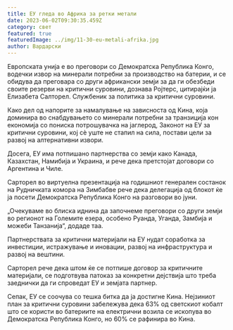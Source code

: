 ```yaml
---
title: ЕУ гледа во Африка за ретки метали
date: 2023-06-02T09:30:35.459Z
category: свет
featured: true
featuredImage: ../img/11-30-eu-metali-afrika.jpg
author: Вардарски
---
```

Европската унија е во преговори со Демократска Република Конго, водечки извор на минерали потребни за производство на батерии, и се обидува да преговара со други африкански земји за да ги обезбеди своите резерви на критични суровини, дознава Ројтерс, цитирајќи ја Елизабета Салторел. Службеник за политика за критични суровини.

Како дел од напорите за намалување на зависноста од Кина, која доминира во снабдувањето со минерали потребни за транзиција кон економија со пониска потрошувачка на јаглерод, Законот на ЕУ за критични суровини, кој сè уште не стапил на сила, постави цели за развој на алтернативни извори.

Досега, ЕУ има потпишано партнерства со земји како Канада, Казахстан, Намибија и Украина, и рече дека претстојат договори со Аргентина и Чиле.

Сарторел во виртуелна презентација на годишниот генерален состанок на Рудничката комора на Зимбабве рече дека делегација од блокот ќе ја посети Демократска Република Конго на разговори во јуни.

„Очекуваме во блиска иднина да започнеме преговори со други земји во регионот на Големите езера, особено Руанда, Уганда, Замбија и можеби Танзанија“, додаде таа.

Партнерствата за критични материјали на ЕУ нудат соработка за инвестиции, истражување и иновации, развој на инфраструктура и развој на вештини.

Сарторел рече дека штом ќе се потпише договор за критичните материјали, се подготвува патоказ за конкретни дејствија што треба заеднички да ги спроведат ЕУ и земјата партнер.

Сепак, ЕУ се соочува со тешка битка да ја достигне Кина. Нејзиниот план за критични суровини забележува дека 63% од светскиот кобалт што се користи во батериите на електрични возила се ископува во Демократска Република Конго, но 60% се рафинира во Кина.